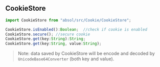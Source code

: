 
## CookieStore

```js
import CookieStore from "absol/src/Cookie/CookieStore";
```

```js
CookieStore.isEnabled():Boolean;  //check if cookie is enabled
CookieStore.secure(); //secure cookie
CookieStore.get(key:String):String;
CookieStore.get(key:String, value:String);
```

> Note: data saved by CookieStore will be encode and decoded by `UnicodeBase64Converter` (both key and value).

